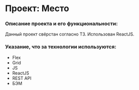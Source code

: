 # Проект: Место

### Описание проекта и его функциональности:

Данный проект свёрстан согласно ТЗ. Использован ReactJS.

### Указание, что за технологии используются:

* Flex
* Grid
* JS
* ReactJS
* REST API
* БЭМ
